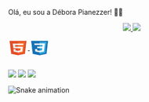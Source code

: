 Olá, eu sou a Débora Pianezzer! 👩‍💻
<div align="center">
  <a href="https://github.com/deborapianezzer">
  <img height="180em" src="https://github-readme-stats.vercel.app/api?username=deborapianezzer&show_icons=true&theme=darcula&include_all_commits=true&count_private=true"/>
  <img height="180em" src="https://github-readme-stats.vercel.app/api/top-langs/?username=deborapianezzer&layout=compact&langs_count=7&theme=darcula"/>
</div>

<div style="display: inline_block"><br>
    <img align="center" alt="Rafa-HTML" height="30" width="40" src="https://raw.githubusercontent.com/devicons/devicon/master/icons/html5/html5-original.svg">
  <img align="center" alt="Rafa-CSS" height="30" width="40" src="https://raw.githubusercontent.com/devicons/devicon/master/icons/css3/css3-original.svg">
  
</div>

 ##
 
 <a href="https://www.linkedin.com/in/deboradpianezzer/" target="_blank"><img src="https://img.shields.io/badge/-LinkedIn-%230077B5?style=for-the-badge&logo=linkedin&logoColor=white" target="_blank"></a> 
  <a href = "deboradpianezzer@gmail.com"><img src="https://img.shields.io/badge/-Gmail-%23333?style=for-the-badge&logo=gmail&logoColor=white" target="_blank"></a>
  <a href="https://instagram.com/deborapianezzer" target="_blank"><img src="https://img.shields.io/badge/-Instagram-%23E4405F?style=for-the-badge&logo=instagram&logoColor=white" target="_blank"></a>

  ![Snake animation](https://github.com/deborapianezzer/deborapianezzer/blob/output/github-contribution-grid-snake.svg)

</div>
